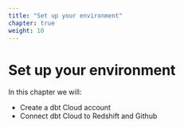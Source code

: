 ```yaml
---
title: "Set up your environment"
chapter: true
weight: 10
---
```


# Set up your environment

In this chapter we will:

- Create a dbt Cloud account
- Connect dbt Cloud to Redshift and Github